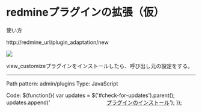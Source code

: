 # redmineプラグインの拡張（仮）

使い方

http://redmine_url/plugin_adaptation/new


<img src="https://github.com/covemause/documents/blob/master/plugin_adaptation_ss.JPG" />


view_customizeプラグインをインストールしたら、呼び出し元の設定をする。

<hr/>

Path pattern: admin/plugins
Type:	JavaScript

Code:
$(function(){
  var updates = $('#check-for-updates').parent();
  updates.append('<a href="/plugin_adaptation" style="margin-left: 150px;">プラグインのインストール</a>');
});

